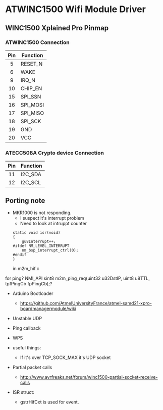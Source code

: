 # ATWINC1500 Wifi Module Driver

## WINC1500 Xplained Pro Pinmap

### ATWINC1500 Connection

| Pin | Function  |
|:---:|-----------|
| 5   | RESET_N   |
| 6   | WAKE      |
| 9   | IRQ_N     |
| 10  | CHIP_EN   |
| 15  | SPI_SSN   |
| 16  | SPI_MOSI  |
| 17  | SPI_MISO  |
| 18  | SPI_SCK   |
| 19  | GND       |
| 20  | VCC       |

### ATECC508A Crypto device Connection

| Pin | Function  |
|:---:|-----------|
| 11  | I2C_SDA   |
| 12  | I2C_SCL   |


## Porting note

- MKR1000 is not responding.
    - I suspect it's interrupt problem
    - Need to look at intruppt counter
    ```
    static void isr(void)
    {
    	gu8Interrupt++;
    #ifdef NM_LEVEL_INTERRUPT
    	nm_bsp_interrupt_ctrl(0);
    #endif
    }
    ```
    in m2m_hif.c

for ping?
NMI_API sint8 m2m_ping_req(uint32 u32DstIP, uint8 u8TTL, tpfPingCb fpPingCb);?

- Arduino Bootloader
    - https://github.com/AtmelUniversityFrance/atmel-samd21-xpro-boardmanagermodule/wiki

- Unstable UDP

- Ping callback
- WPS
- useful things:
    - If it's over TCP_SOCK_MAX it's UDP socket 
- Partial packet calls
    - http://www.avrfreaks.net/forum/winc1500-partial-socket-receive-calls

- ISR struct:
    - gstrHifCxt is used for event.